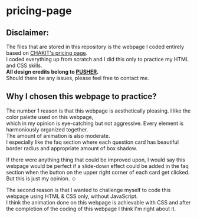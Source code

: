 # pricing-page

## Disclaimer:
The files that are stored in this repository is the webpage I coded entirely based on [CHAKIT's pricing page](https://pusher.com/chatkit/pricing).  
I coded everything up from scratch and I did this only to practice my HTML and CSS skills.  
**All design credits belong to [PUSHER](https://pusher.com/).**  
Should there be any issues, please feel free to contact me.  

## Why I chosen this webpage to practice?
The number 1 reason is that this webpage is aesthetically pleasing.
I like the color palette used on this webpage,   
which in my opinion is eye-catching but not aggressive.
Every element is harmoniously organized together.  
The amount of animation is also moderate.  
I especially like the faq section where each question card has beautiful border radius and appropriate amount of box shadow.

If there were anything thing that could be improved upon, 
I would say this webpage would be perfect if a slide-down effect could be added in the faq section when the button on the upper right corner of each card get clicked.  
But this is just my opinion. ☺️

The second reason is that I wanted to challenge myself to code this webpage using HTML & CSS only, without JavaScript.  
I think the animation done on this webpage is achievable with CSS and after the completion of the coding of this webpage I think I'm right about it.




